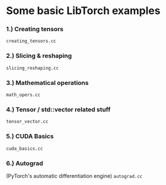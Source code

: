 # Some basic LibTorch examples

### 1.) Creating tensors
`creating_tensors.cc`

### 2.) Slicing & reshaping
`slicing_reshaping.cc`

### 3.) Mathematical operations
`math_opers.cc`

### 4.) Tensor / std::vector related stuff
`tensor_vector.cc`

### 5.) CUDA Basics
`cuda_basics.cc`

### 6.) Autograd
(PyTorch's automatic differentiation engine)
`autograd.cc`
